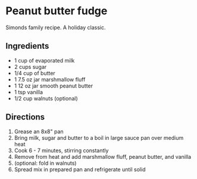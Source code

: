 # Peanut butter fudge

Simonds family recipe. A holiday classic.

## Ingredients

- 1 cup of evaporated milk
- 2 cups sugar
- 1/4 cup of butter
- 1 7.5 oz jar marshmallow fluff
- 1 12 oz jar smooth peanut butter
- 1 tsp vanilla
- 1/2 cup walnuts (optional)

## Directions

1. Grease an 8x8" pan
2. Bring milk, sugar and butter to a boil in large sauce pan over medium heat
3. Cook 6 - 7 minutes, stirring constantly
4. Remove from heat and add marshmallow fluff, peanut butter, and vanilla
5. (optional: fold in walnuts)
6. Spread mix in prepared pan and refrigerate until solid

